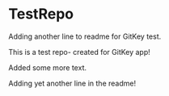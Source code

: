 # TestRepo

Adding another line to readme for GitKey test.

This is a test repo- created for GitKey app!

Added some more text.

Adding yet another line in the readme!


